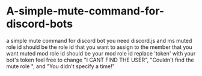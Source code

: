 # A-simple-mute-command-for-discord-bots
a simple mute command for discord bot
you need discord.js and ms
muted role id should be the role id that you want to assign to the member that you want muted
mod role id should be your mod role id
replace 'token' with your bot's token 
feel free to change "I CANT FIND THE USER", "Couldn't find the mute role ", and "You didn't specify a time!"
